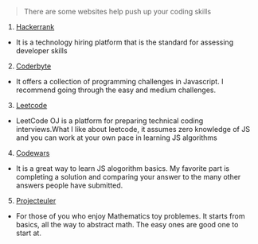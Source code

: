 > There are some websites help push up your coding skills

1. [Hackerrank](https://www.hackerrank.com)
- It is a technology hiring platform that is the standard for assessing developer skills
2. [Coderbyte](https://coderbyte.com)
- It offers a collection of programming challenges in Javascript. I recommend going through the easy and medium challenges.
3. [Leetcode](https://leetcode.com)
- LeetCode OJ is a platform for preparing technical coding interviews.What I like about leetcode, it assumes zero knowledge of JS and you can work at your own pace in learning JS algorithms
4. [Codewars](http://www.codewars.com)
- It is a great way to learn JS alogorithm basics. My favorite part is completing a solution and comparing your answer to the many other answers people have submitted.
5. [Projecteuler](http://projecteuler.net)
- For those of you who enjoy Mathematics toy problemes. It starts from basics, all the way to abstract math. The easy ones are good one to start at.
